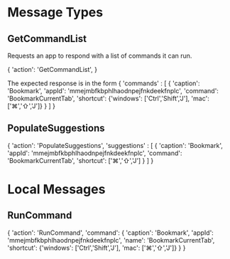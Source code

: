 # Message Types

## GetCommandList
Requests an app to respond with a list of commands it can run.

{
	'action': 'GetCommandList',
}

The expected response is in the form
{
	'commands' : [
		{
			'caption': 'Bookmark',
			'appId': 'mmejmbfkbphlhaodnpejfnkdeekfnplc',
			'command': 'BookmarkCurrentTab',
			'shortcut': {'windows': ['Ctrl','Shift','J'], 'mac': ['⌘','⇧','J']}
		}
	]
}

## PopulateSuggestions
{
	'action': 'PopulateSuggestions',
	'suggestions' : [
		{
			'caption': 'Bookmark',
			'appId': 'mmejmbfkbphlhaodnpejfnkdeekfnplc',
			'command': 'BookmarkCurrentTab',
			'shortcut': ['⌘','⇧','J']
		}
	]
}

# Local Messages

## RunCommand
{
	'action': 'RunCommand',
	'command': {
			'caption': 'Bookmark',
			'appId': 'mmejmbfkbphlhaodnpejfnkdeekfnplc',
			'name': 'BookmarkCurrentTab',
			'shortcut': {'windows': ['Ctrl','Shift','J'], 'mac': ['⌘','⇧','J']}
	}
}